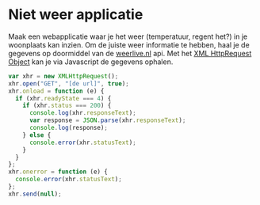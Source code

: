 # Niet weer applicatie

Maak een webapplicatie waar je het weer (temperatuur, regent het?) in je woonplaats kan inzien. Om de juiste weer informatie te hebben, haal je de gegevens op doormiddel van de [weerlive.nl](https://weerlive.nl/delen.php) api.
Met het [XML HttpRequest Object](https://www.w3schools.com/xml/xml_http.asp) kan je via Javascript de gegevens ophalen.

```javascript
var xhr = new XMLHttpRequest();
xhr.open("GET", "[de url]", true);
xhr.onload = function (e) {
  if (xhr.readyState === 4) {
    if (xhr.status === 200) {
      console.log(xhr.responseText);
      var response = JSON.parse(xhr.responseText);
      console.log(response);
    } else {
      console.error(xhr.statusText);
    }
  }
};
xhr.onerror = function (e) {
  console.error(xhr.statusText);
};
xhr.send(null);
```

